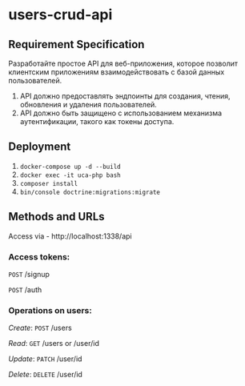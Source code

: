 # users-crud-api
## Requirement Specification
Разработайте простое API для веб-приложения, которое позволит клиентским приложениям взаимодействовать с базой данных пользователей. 
1) API должно предоставлять эндпоинты для создания, чтения, обновления и удаления пользователей. 
2) API должно быть защищено с использованием механизма аутентификации, такого как токены доступа.

## Deployment
1) `docker-compose up -d --build`
2) `docker exec -it uca-php bash`
3) `composer install`
4) `bin/console doctrine:migrations:migrate`

## Methods and URLs
Access via - http://localhost:1338/api

### Access tokens:
`POST` /signup

`POST` /auth

### Operations on users:
*Create*: `POST` /users

*Read*: `GET` /users or /user/id

*Update*: `PATCH` /user/id

*Delete*: `DELETE` /user/id
